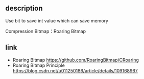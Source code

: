 ## description

Use bit to save int value which can save memory



Compression Bitmap：Roaring Bitmap

## link

- Roaring Bitmap https://github.com/RoaringBitmap/CRoaring
- Roaring Bitmap Principle https://blog.csdn.net/u011250186/article/details/109168967

